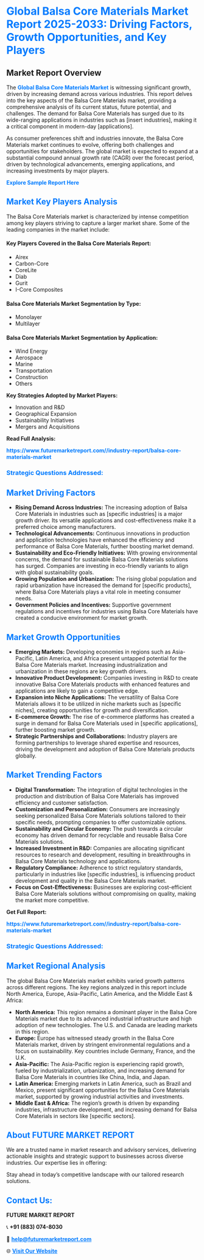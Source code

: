 <h1 style="color: #007BFF;">Global Balsa Core Materials Market Report 2025-2033: Driving Factors, Growth Opportunities, and Key Players</h1>

<section id="overview">
<h2>Market Report Overview</h2>
<p>The <a href="https://www.futuremarketreport.com//industry-report/balsa-core-materials-market" style="color: #007BFF; text-decoration: none;"><strong>Global Balsa Core Materials Market</strong></a> is witnessing significant growth, driven by increasing demand across various industries. This report delves into the key aspects of the Balsa Core Materials market, providing a comprehensive analysis of its current status, future potential, and challenges. The demand for Balsa Core Materials has surged due to its wide-ranging applications in industries such as [insert industries], making it a critical component in modern-day [applications].</p>
<p>As consumer preferences shift and industries innovate, the Balsa Core Materials market continues to evolve, offering both challenges and opportunities for stakeholders. The global market is expected to expand at a substantial compound annual growth rate (CAGR) over the forecast period, driven by technological advancements, emerging applications, and increasing investments by major players.</p>
</section>

<section id="overview">
<p><a href="https://www.futuremarketreport.com//request-sample/reportId=63989" style="color: #007BFF; text-decoration: none;"><strong>Explore Sample Report Here</strong></a></p>
</section>

<section id="key-players">
<h2 style="color: #007BFF;">Market Key Players Analysis</h2>
<p>The Balsa Core Materials market is characterized by intense competition among key players striving to capture a larger market share. Some of the leading companies in the market include:</p>
<h4>Key Players Covered in the Balsa Core Materials Report:</h4>
<ul><li>Airex</li><li>Carbon-Core</li><li>CoreLite</li><li>Diab</li><li>Gurit</li><li>I-Core Composites</li></ul>
<h4>Balsa Core Materials Market Segmentation by Type:</h4>
<ul><li>Monolayer</li><li>Multilayer</li></ul>

<h4>Balsa Core Materials Market Segmentation by Application:</h4>
<ul><li>Wind Energy</li><li>Aerospace</li><li>Marine</li><li>Transportation</li><li>Construction</li><li>Others</li></ul>
<p><strong>Key Strategies Adopted by Market Players:</strong></p>
<ul>
<li>Innovation and R&D</li>
<li>Geographical Expansion</li>
<li>Sustainability Initiatives</li>
<li>Mergers and Acquisitions</li>
</ul>
</section>

<section>
<p><strong>Read Full Analysis: </strong></p><a href="https://www.futuremarketreport.com//industry-report/balsa-core-materials-market" style="color: #007BFF; text-decoration: none;"><strong>https://www.futuremarketreport.com//industry-report/balsa-core-materials-market</strong></a>
<h3 style="color: #007BFF;">Strategic Questions Addressed:</h3>
</section>

<section id="driving-factors">
<h2 style="color: #007BFF;">Market Driving Factors</h2>
<ul>
<li><strong>Rising Demand Across Industries:</strong> The increasing adoption of Balsa Core Materials in industries such as [specific industries] is a major growth driver. Its versatile applications and cost-effectiveness make it a preferred choice among manufacturers.</li>
<li><strong>Technological Advancements:</strong> Continuous innovations in production and application technologies have enhanced the efficiency and performance of Balsa Core Materials, further boosting market demand.</li>
<li><strong>Sustainability and Eco-Friendly Initiatives:</strong> With growing environmental concerns, the demand for sustainable Balsa Core Materials solutions has surged. Companies are investing in eco-friendly variants to align with global sustainability goals.</li>
<li><strong>Growing Population and Urbanization:</strong> The rising global population and rapid urbanization have increased the demand for [specific products], where Balsa Core Materials plays a vital role in meeting consumer needs.</li>
<li><strong>Government Policies and Incentives:</strong> Supportive government regulations and incentives for industries using Balsa Core Materials have created a conducive environment for market growth.</li>
</ul>
</section>

<section id="growth-opportunities">
<h2 style="color: #007BFF;">Market Growth Opportunities</h2>
<ul>
<li><strong>Emerging Markets:</strong> Developing economies in regions such as Asia-Pacific, Latin America, and Africa present untapped potential for the Balsa Core Materials market. Increasing industrialization and urbanization in these regions are key growth drivers.</li>
<li><strong>Innovative Product Development:</strong> Companies investing in R&D to create innovative Balsa Core Materials products with enhanced features and applications are likely to gain a competitive edge.</li>
<li><strong>Expansion into Niche Applications:</strong> The versatility of Balsa Core Materials allows it to be utilized in niche markets such as [specific niches], creating opportunities for growth and diversification.</li>
<li><strong>E-commerce Growth:</strong> The rise of e-commerce platforms has created a surge in demand for Balsa Core Materials used in [specific applications], further boosting market growth.</li>
<li><strong>Strategic Partnerships and Collaborations:</strong> Industry players are forming partnerships to leverage shared expertise and resources, driving the development and adoption of Balsa Core Materials products globally.</li>
</ul>
</section>

<section id="trending-factors">
<h2 style="color: #007BFF;">Market Trending Factors</h2>
<ul>
<li><strong>Digital Transformation:</strong> The integration of digital technologies in the production and distribution of Balsa Core Materials has improved efficiency and customer satisfaction.</li>
<li><strong>Customization and Personalization:</strong> Consumers are increasingly seeking personalized Balsa Core Materials solutions tailored to their specific needs, prompting companies to offer customizable options.</li>
<li><strong>Sustainability and Circular Economy:</strong> The push towards a circular economy has driven demand for recyclable and reusable Balsa Core Materials solutions.</li>
<li><strong>Increased Investment in R&D:</strong> Companies are allocating significant resources to research and development, resulting in breakthroughs in Balsa Core Materials technology and applications.</li>
<li><strong>Regulatory Compliance:</strong> Adherence to strict regulatory standards, particularly in industries like [specific industries], is influencing product development and quality in the Balsa Core Materials market.</li>
<li><strong>Focus on Cost-Effectiveness:</strong> Businesses are exploring cost-efficient Balsa Core Materials solutions without compromising on quality, making the market more competitive.</li>
</ul>
</section>

<section>
<p><strong>Get Full Report: </strong></p><a href="https://www.futuremarketreport.com//industry-report/balsa-core-materials-market" style="color: #007BFF; text-decoration: none;"><strong>https://www.futuremarketreport.com//industry-report/balsa-core-materials-market</strong></a>
<h3 style="color: #007BFF;">Strategic Questions Addressed:</h3>
</section>


<section id="regional-analysis">
<h2 style="color: #007BFF;">Market Regional Analysis</h2>
<p>The global Balsa Core Materials market exhibits varied growth patterns across different regions. The key regions analyzed in this report include North America, Europe, Asia-Pacific, Latin America, and the Middle East & Africa:</p>
<ul>
<li><strong>North America:</strong> This region remains a dominant player in the Balsa Core Materials market due to its advanced industrial infrastructure and high adoption of new technologies. The U.S. and Canada are leading markets in this region.</li>
<li><strong>Europe:</strong> Europe has witnessed steady growth in the Balsa Core Materials market, driven by stringent environmental regulations and a focus on sustainability. Key countries include Germany, France, and the U.K.</li>
<li><strong>Asia-Pacific:</strong> The Asia-Pacific region is experiencing rapid growth, fueled by industrialization, urbanization, and increasing demand for Balsa Core Materials in countries like China, India, and Japan.</li>
<li><strong>Latin America:</strong> Emerging markets in Latin America, such as Brazil and Mexico, present significant opportunities for the Balsa Core Materials market, supported by growing industrial activities and investments.</li>
<li><strong>Middle East & Africa:</strong> The region’s growth is driven by expanding industries, infrastructure development, and increasing demand for Balsa Core Materials in sectors like [specific sectors].</li>
</ul>
</section>

<footer>
<h2 style="color: #007BFF;">About FUTURE MARKET REPORT</h2>
<p>We are a trusted name in market research and advisory services, delivering actionable insights and strategic support to businesses across diverse industries. Our expertise lies in offering:</p>

<p>Stay ahead in today’s competitive landscape with our tailored research solutions.</p>

<h2 style="color: #007BFF;">Contact Us:</h2>
<p><strong>FUTURE MARKET REPORT</strong></p>
<p>📞 <strong>+91 (883) 074-8030</strong></p>
<p>📧 <strong><a href="mailto:help@futuremarketreport.com" style="color: #007BFF;">help@futuremarketreport.com</a></strong></p>
<p>🌐 <strong><a href="https://www.futuremarketreport.com/" style="color: #007BFF;">Visit Our Website</a></strong></p>
</footer>